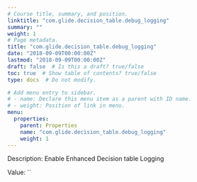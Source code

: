 ```yaml
---
# Course title, summary, and position.
linktitle: "com.glide.decision_table.debug_logging"
summary: ""
weight: 1
# Page metadata.
title: "com.glide.decision_table.debug_logging"
date: "2018-09-09T00:00:00Z"
lastmod: "2018-09-09T00:00:00Z"
draft: false  # Is this a draft? true/false
toc: true  # Show table of contents? true/false
type: docs  # Do not modify.

# Add menu entry to sidebar.
# - name: Declare this menu item as a parent with ID name.
# - weight: Position of link in menu.
menu:
  properties:
    parent: Properties
    name: "com.glide.decision_table.debug_logging"
    weight: 1
---
```


Description: Enable Enhanced Decision table Logging


Value: ``